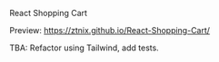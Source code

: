 React Shopping Cart

Preview: https://ztnix.github.io/React-Shopping-Cart/

TBA: Refactor using Tailwind, add tests.
